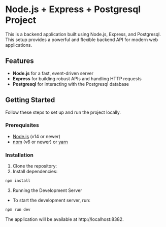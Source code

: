 # Node.js + Express + Postgresql Project

This is a backend application built using Node.js, Express, and Postgresql. This setup provides a powerful and flexible backend API for modern web applications.

## Features

- **Node.js** for a fast, event-driven server
- **Express** for building robust APIs and handling HTTP requests
- **Postgresql** for interacting with the Postgresql database

## Getting Started

Follow these steps to set up and run the project locally.

### Prerequisites

- [Node.js](https://nodejs.org/) (v14 or newer)
- [npm](https://www.npmjs.com/) (v6 or newer) or [yarn](https://yarnpkg.com/)

### Installation

1. Clone the repository:
2. Install dependencies:

```bash
npm install
```

3. Running the Development Server

- To start the development server, run:

```bash
npm run dev
```

The application will be available at http://localhost:8382.
